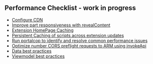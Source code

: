 <!--TODO:  This document has been deprecated.  It has been replaced by portalfx-performance-overview.md -->

<tags
    ms.service="portalfx"
    ms.workload="portalfx"
    ms.tgt_pltfrm="portalfx"
    ms.devlang="portalfx"
    ms.topic="get-started-article"
    ms.date="10/09/2015"
    ms.author="nickharris"/>

<a name="performance-checklist-work-in-progress"></a>
## Performance Checklist - work in progress

- [Configure CDN](portalfx-cdn.md)
- [Improve part responsiveness with revealContent](portalfx-parts-revealContent.md)
- [Extension HomePage Caching](portalfx-extension-homepage-caching.md)
- [Persistent Caching of scripts across extension updates](portalfx-performance-caching-scripts.md)
- [Run portalcop to identify and resolve common performance issues](portalfx-performance-portalcop.md)
- [Optimize number CORS preflight requests to ARM using invokeApi](portalfx-data-loadingdata.md)
- [Data best practices](portalfx-performance.md)
- [Viewmodel best practices](portalfx-performance-checklist.md)